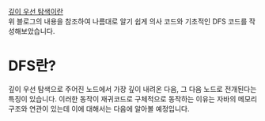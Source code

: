 [깊이 우선 탐색이란](https://gmlwjd9405.github.io/2018/08/14/algorithm-dfs.html)
<br/>
위 블로그의 내용을 참조하여 나름대로 알기 쉽게 의사 코드와 기초적인 DFS 코드를 작성해보았습니다.
# DFS란?
깊이 우선 탐색으로 주어진 노드에서 가장 깊이 내려온 다음, 그 다음 노드로 전개된다는 특징이 있습니다.
이러한 동작이 재귀코드로 구체적으로 동작하는 이유는 자바의 메모리 구조와 연관이 있는데 이에 대해서는 다음에 알아볼 예정입니다. 
